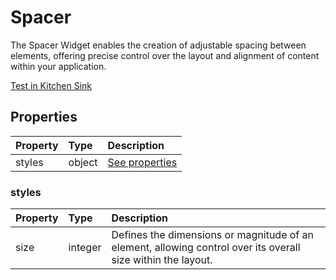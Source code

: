 # Spacer

The Spacer Widget enables the creation of adjustable spacing between elements, offering precise control over the layout and alignment of content within your application.

[Test in Kitchen Sink](https://studio.ensembleui.com/app/e24402cb-75e2-404c-866c-29e6c3dd7992/screen/1d7e42a9-5bbc-4b4b-9a02-8c102234ee05)

## Properties

| Property | Type   | Description               |
| :------- | :----- | :------------------------ |
| styles   | object | [See properties](#styles) |

### styles

| Property | Type    | Description                                                                                                  |
| :------- | :------ | :----------------------------------------------------------------------------------------------------------- |
| size     | integer | Defines the dimensions or magnitude of an element, allowing control over its overall size within the layout. |
